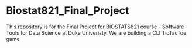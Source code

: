 # Biostat821_Final_Project

This repository is for the Final Project for BIOSTATS821 course - Software Tools for Data Science at Duke Univeristy.
We are building a CLI TicTacToe game
